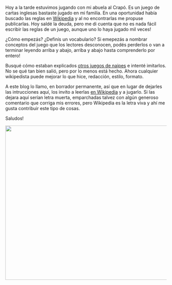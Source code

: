<html><body><p>Hoy a la tarde estuvimos jugando con mi abuela al Crapó. Es un juego de cartas inglesas bastaste jugado en mi familia. En una oportunidad había buscado las reglas en <a href="http://es.wikipedia.org" target="_blank">Wikipedia</a> y al no encontrarlas me propuse publicarlas. Hoy saldé la deuda, pero me di cuenta que no es nada fácil escribir las reglas de un juego, aunque uno lo haya jugado mil veces!



¿Cómo empezás? ¿Definís un vocabulario? Si emepezás a nombrar conceptos del juego que los lectores desconocen, podés perderlos o van a terminar leyendo arriba y abajo, arriba y abajo hasta comprenderlo por entero!



Busqué cómo estaban explicados <a href="http://es.wikipedia.org/wiki/Juego_de_naipes" target="_blank">otros juegos de naipes</a> e intenté imitarlos. No se qué tan bien salió, pero por lo menos está hecho. Ahora cualquier wikipedista puede mejorar lo que hice, redacción, estilo, formato.



A este blog lo llamo, en borrador permanente, así que en lugar de dejarles las intrucciones aquí, los invito a leerlas <a href="http://es.wikipedia.org/wiki/Crap%C3%B3" target="_blank">en Wikipedia</a> y a jugarlo. Si las dejara aquí serían letra muerta, emparchadas talvez con algún generoso comentario que corriga mis errores, pero Wikipedia es la letra viva y ahí me gusta contribuir este tipo de cosas.



Saludos!

</p><p style="text-align: center;"><a href="/wp-content/uploads/2010/05/100_7318.JPG"></a><a href="/wp-content/uploads/2010/05/100_7318.JPG"><img class="aligncenter size-large wp-image-2245" title="Jugando a las cartas con la abuela" src="/wp-content/uploads/2010/05/100_7318-1024x768.jpg" alt="" width="640" height="480"></a></p></body></html>